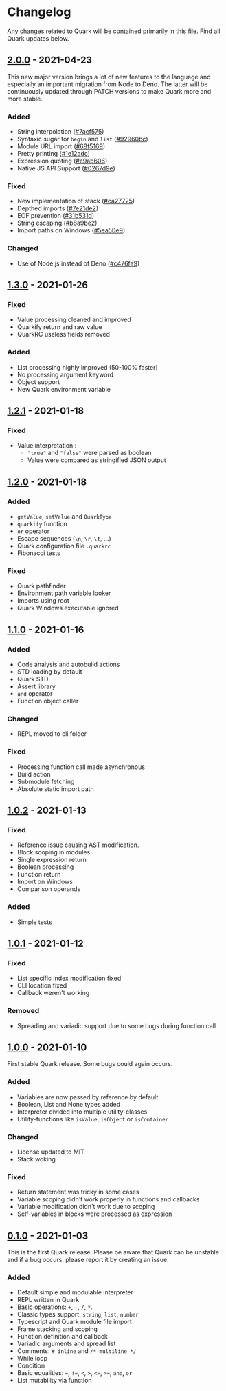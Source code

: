 # Changelog
Any changes related to Quark will be contained primarily in this file. Find all Quark updates below.

## [2.0.0]() - 2021-04-23
This new major version brings a lot of new features to the language and especially an important migration from Node to Deno. The latter will be continuously updated through PATCH versions to make Quark more and more stable.

### Added
- String interpolation ([#7acf575](https://github.com/quark-lang/quark/commit/7acf575))
- Syntaxic sugar for `begin` and `list` ([#92960bc](https://github.com/quark-lang/quark/commit/92960bc))
- Module URL import ([#68f5169](https://github.com/quark-lang/quark/commit/68f5169))
- Pretty printing ([#1e12adc](https://github.com/quark-lang/quark/commit/1e12adc))
- Expression quoting ([#e9ab606](https://github.com/quark-lang/quark/commit/e9ab606))
- Native JS API Support ([#0267d9e](https://github.com/quark-lang/quark/commit/0267d9e))

### Fixed
- New implementation of stack ([#ca27725](https://github.com/quark-lang/quark/commit/ca27725))
- Depthed imports ([#7e21de2](https://github.com/quark-lang/quark/commit/7e21de2))
- EOF prevention ([#31b531d](https://github.com/quark-lang/quark/commit/31b531d))
- String escaping ([#b8a9be2](https://github.com/quark-lang/quark/commit/b8a9be2))
- Import paths on Windows ([#5ea50e9](https://github.com/quark-lang/quark/commit/5ea50e9))

### Changed
- Use of Node.js instead of Deno ([#c476fa9](https://github.com/quark-lang/quark/commit/c476fa9))

## [1.3.0]() - 2021-01-26

### Fixed
- Value processing cleaned and improved
- Quarkify return and raw value
- QuarkRC useless fields removed

### Added
- List processing highly improved (50-100% faster)
- No processing argument keyword
- Object support
- New Quark environment variable

## [1.2.1]() - 2021-01-18

### Fixed
- Value interpretation :
  - `"true"` and `"false"` were parsed as boolean
  - Value were compared as stringified JSON output

## [1.2.0]() - 2021-01-18

### Added
- `getValue`, `setValue` and `QuarkType`
- `quarkify` function
- `or` operator
- Escape sequences (`\n`, `\r`, `\t`, ...)
- Quark configuration file `.quarkrc`
- Fibonacci tests

### Fixed
- Quark pathfinder
- Environment path variable looker
- Imports using root
- Quark Windows executable ignored

## [1.1.0]() - 2021-01-16

### Added
- Code analysis and autobuild actions
- STD loading by default
- Quark STD
- Assert library
- `and` operator
- Function object caller

### Changed
- REPL moved to cli folder

### Fixed
- Processing function call made asynchronous
- Build action
- Submodule fetching
- Absolute static import path

## [1.0.2]() - 2021-01-13

### Fixed
- Reference issue causing AST modification.
- Block scoping in modules
- Single expression return
- Boolean processing
- Function return
- Import on Windows
- Comparison operands

### Added
- Simple tests

## [1.0.1]() - 2021-01-12

### Fixed
- List specific index modification fixed
- CLI location fixed
- Callback weren't working

### Removed
- Spreading and variadic support due to some bugs during function call

## [1.0.0]() - 2021-01-10
First stable Quark release. Some bugs could again occurs.

### Added
- Variables are now passed by reference by default
- Boolean, List and None types added
- Interpreter divided into multiple utility-classes
- Utility-functions like `isValue`, `isObject` or `isContainer`

### Changed
- License updated to MIT
- Stack woking

### Fixed
- Return statement was tricky in some cases
- Variable scoping didn't work properly in functions and callbacks
- Variable modification didn't work due to scoping
- Self-variables in blocks were processed as expression

## [0.1.0]() - 2021-01-03
This is the first Quark release. Please be aware that Quark can be unstable and if a bug occurs, please report it by creating an issue.

### Added
- Default simple and modulable interpreter
- REPL written in Quark
- Basic operations: `+`, `-`, `/`, `*`.
- Classic types support: `string`, `list`, `number`
- Typescript and Quark module file import
- Frame stacking and scoping
- Function definition and callback
- Variadic arguments and spread list
- Comments: `# inline` and `/* multiline */`
- While loop
- Condition
- Basic equalities: `=`, `!=`, `<`, `>`, `<=`, `>=`, `and`, `or`
- List mutability via function
